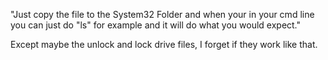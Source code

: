 "Just copy the file to the System32 Folder and when your in your cmd line you can just do "ls" for example and it will do what you would expect."

Except maybe the unlock and lock drive files, I forget if they work like that. 
